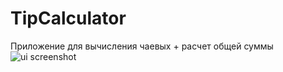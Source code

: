 # TipCalculator
Приложение для вычисления чаевых + расчет общей суммы
![ui screenshot](https://www.dropbox.com/s/dpqk08wgjrbkbeh/Screenshot_1487322059.png?dl=0)
